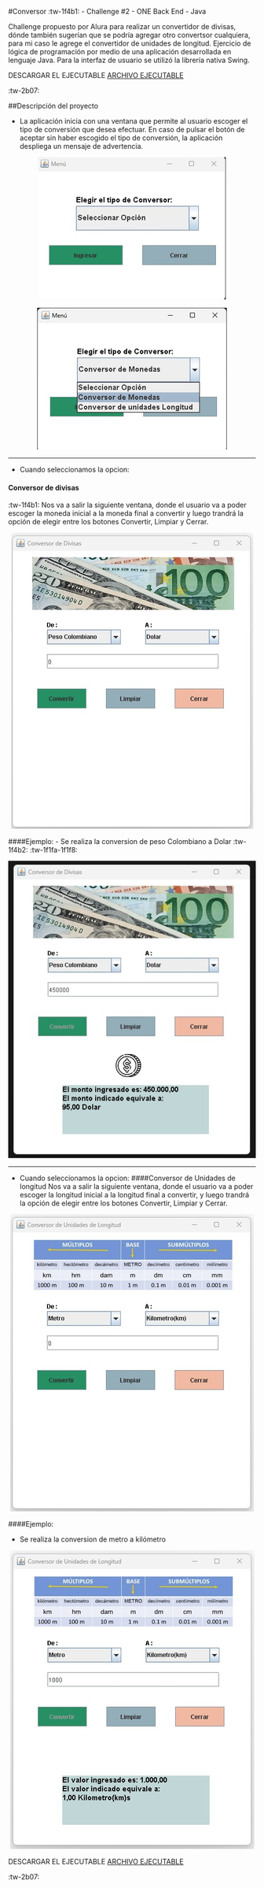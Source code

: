 #Conversor :tw-1f4b1: - Challenge #2  - ONE Back End - Java

Challenge propuesto por Alura para realizar un convertidor de divisas, dónde también sugerían que se podría agregar otro convertsor cualquiera, para mi caso le agrege el convertidor de unidades de longitud.
Ejercicio de lógica de programación por medio de una aplicación desarrollada en lenguaje Java. Para la interfaz de usuario se utilizó la librería nativa Swing.

<p>
 DESCARGAR EL EJECUTABLE
  <a href="https://github.com/FeloOneCrew/Challenge_Conversores/blob/main/version%20ejecutable/Ejecutable.jar ">  ARCHIVO EJECUTABLE</a>
</p>

:tw-2b07:

##Descripción del proyecto
-  La aplicación inicia con una ventana que permite al usuario escoger el tipo de conversión que desea efectuar. En caso de pulsar el botón de aceptar sin haber escogido el tipo de conversión, la aplicación despliega un mensaje de advertencia.

<p align="center">
  <img src="https://github.com/FeloOneCrew/Challenge_Conversores/blob/main/images/menu.jpg?raw=true" />
</p>

<p align="center">
  <img src="https://github.com/FeloOneCrew/Challenge_Conversores/blob/main/images/ListaMenu.jpg?raw=true" />
</p>

------------


-  Cuando seleccionamos la opcion:
#### Conversor de divisas
:tw-1f4b1:
 Nos va a salir la siguiente ventana, donde el usuario va  a poder escoger la moneda inicial a la moneda final a convertir y luego trandrá la opción de elegir entre los botones Convertir, Limpiar y Cerrar.
 <p align="center">
  <img src="https://github.com/FeloOneCrew/Challenge_Conversores/blob/main/images/ConversorMoneda.jpg?raw=true" />
</p>
####Ejemplo:
- Se realiza la conversion de peso Colombiano a Dolar :tw-1f4b2: :tw-1f1fa-1f1f8:
<p align="center">
  <img src="https://github.com/FeloOneCrew/Challenge_Conversores/blob/main/images/ConversorMoneda2.jpg?raw=true" />
</p>

------------


- Cuando seleccionamos la opcion:
####Conversor de Unidades de longitud
 Nos va a salir la siguiente ventana, donde el usuario va  a poder escoger la longitud inicial a la longitud final a convertir, y luego trandrá la opción de elegir entre los botones Convertir, Limpiar y Cerrar.
<p align="center">
  <img src="https://github.com/FeloOneCrew/Challenge_Conversores/blob/main/images/ConversorUnidades.jpg?raw=true" />
</p>

####Ejemplo:
- Se realiza la conversion de metro a kilómetro
<p align="center">
  <img src="https://github.com/FeloOneCrew/Challenge_Conversores/blob/main/images/ConversorUnidad2.jpg?raw=true" />
</p>

<p>
 DESCARGAR EL EJECUTABLE
  <a href="https://github.com/FeloOneCrew/Challenge_Conversores/blob/main/version%20ejecutable/Ejecutable.jar ">  ARCHIVO EJECUTABLE</a></p>
:tw-2b07: